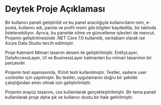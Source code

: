 # Deytek Proje Açıklaması 

Bir kullanıcı paneli geliştirildi ve bu panel aracılığıyla kullanıcıların isim, e-posta, kullanıcı adı, parola ve profil resmi gibi
bilgileri kaydedilip, bir tabloda listelenebiliyor. Ayrıca, bu panelde silme ve güncelleme işlevleri de mevcut. Projenin geliştirilmesinde 
.NET Core 7.0 kullanıldı, veritabanı olarak ise Azure Data Studio tercih edilmiştir.

Proje Katmanlı Mimari tasarım deseni ile geliştirilmiştir. EntityLayer, DataAccessLayer, UI ve BusinessLayer katmanları bu mimari tasarımın 
bir parçasıdır. 

Projenin test aşamasında, XUnit testi kullanılmıştır. Testler, sadece user controller için yapılmıştır. Bu testler, uygulamanın doğru bir
şekilde çalıştığından emin olmak için geliştirilmiştir.

Projenin arayüz tasarımı, css kullanılarak gerçekleştirilmiştir. Bir tema paneli kullanılarak proje daha şık ve kullanıcı dostu bir hale getirilmiştir.

